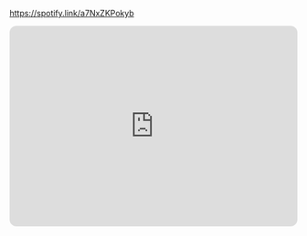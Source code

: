 https://spotify.link/a7NxZKPokyb



<iframe style="border-radius:12px" src="https://open.spotify.com/embed/playlist/37i9dQZF1DX4sWSpwq3LiO?utm_campaign=test" width="100%" height="352" frameBorder="0" allowfullscreen="" allow="autoplay; clipboard-write; encrypted-media; fullscreen; picture-in-picture" loading="lazy"></iframe>
